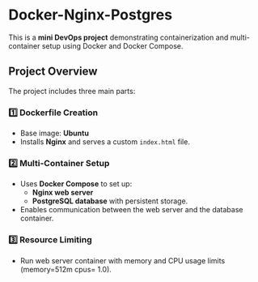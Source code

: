 # Docker-Nginx-Postgres

This is a **mini DevOps project** demonstrating containerization and multi-container setup using Docker and Docker Compose.

## Project Overview

The project includes three main parts:

### 1️⃣ Dockerfile Creation
- Base image: **Ubuntu**
- Installs **Nginx** and serves a custom `index.html` file.

### 2️⃣ Multi-Container Setup
- Uses **Docker Compose** to set up:
  - **Nginx web server**
  - **PostgreSQL database** with persistent storage.
- Enables communication between the web server and the database container.

### 3️⃣ Resource Limiting
- Run web server container with memory and CPU usage limits (memory=512m cpus= 1.0).
